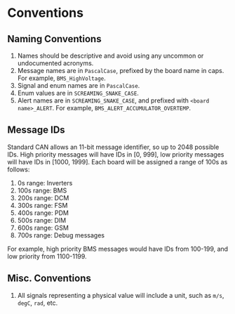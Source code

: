 # Conventions

## Naming Conventions

1. Names should be descriptive and avoid using any uncommon or undocumented acronyms.
2. Message names are in `PascalCase`, prefixed by the board name in caps. For example, `BMS_HighVoltage`. 
3. Signal and enum names are in `PascalCase`. 
4. Enum values are in `SCREAMING_SNAKE_CASE`. 
5. Alert names are in `SCREAMING_SNAKE_CASE`, and prefixed with `<board name>_ALERT`. For example, `BMS_ALERT_ACCUMULATOR_OVERTEMP`.

## Message IDs

Standard CAN allows an 11-bit message identifier, so up to 2048 possible IDs. High priority messages will have IDs in [0, 999], low priority messages will have IDs in [1000, 1999]. Each board will be assigned a range of 100s as follows:

1. 0s range: Inverters
2. 100s range: BMS
3. 200s range: DCM
4. 300s range: FSM
5. 400s range: PDM
6. 500s range: DIM
7. 600s range: GSM
8. 700s range: Debug messages

For example, high priority BMS messages would have IDs from 100-199, and low priority from 1100-1199.

## Misc. Conventions

1. All signals representing a physical value will include a unit, such as `m/s`, `degC`, `rad`, etc.